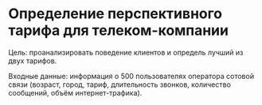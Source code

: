 # Определение перспективного тарифа для телеком-компании
Цель: проанализировать поведение клиентов и определь лучший из двух тарифов.

Входные данные: информация о 500 пользователях оператора сотовой связи (возраст, город, тариф, длительность звонков, количество сообщений, объём интернет-трафика).